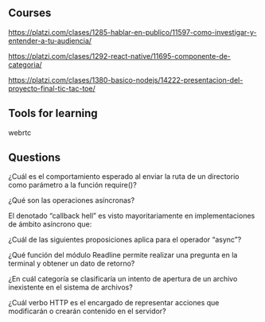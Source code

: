 ## Courses

https://platzi.com/clases/1285-hablar-en-publico/11597-como-investigar-y-entender-a-tu-audiencia/

https://platzi.com/clases/1292-react-native/11695-componente-de-categoria/

https://platzi.com/clases/1380-basico-nodejs/14222-presentacion-del-proyecto-final-tic-tac-toe/

## Tools for learning

webrtc

## Questions

¿Cuál es el comportamiento esperado al enviar la ruta de un directorio como parámetro a la función require()?

¿Qué son las operaciones asíncronas?

El denotado “callback hell” es visto mayoritariamente en implementaciones de ámbito asíncrono que:

¿Cuál de las siguientes proposiciones aplica para el operador “async”?

¿Qué función del módulo Readline permite realizar una pregunta en la terminal y obtener un dato de retorno?

¿En cuál categoría se clasificaría un intento de apertura de un archivo inexistente en el sistema de archivos?

¿Cuál verbo HTTP es el encargado de representar acciones que modificarán o crearán contenido en el servidor?

